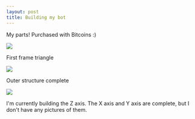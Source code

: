 ```yaml
---
layout: post
title: Building my bot
---
```


My parts! Purchased with Bitcoins :)

![][0]

First frame triangle

![][1]

Outer structure complete

![][2]

I'm currently building the Z axis. The X axis and Y axis are complete, but I don't have any pictures of them. 

[0]: /images/2011-06-27_22-43-32_663.jpg
[1]: /images/2011-06-26_16-39-01_695.jpg
[2]: /images/2011-06-23_18-46-56_565.jpg